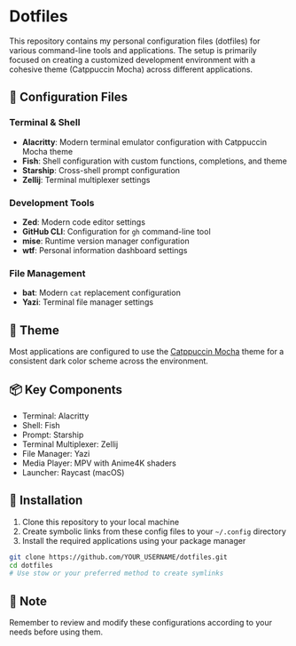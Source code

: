 # Dotfiles

This repository contains my personal configuration files (dotfiles) for various command-line tools and applications. The setup is primarily focused on creating a customized development environment with a cohesive theme (Catppuccin Mocha) across different applications.

## 🔧 Configuration Files

### Terminal & Shell

- **Alacritty**: Modern terminal emulator configuration with Catppuccin Mocha theme
- **Fish**: Shell configuration with custom functions, completions, and theme
- **Starship**: Cross-shell prompt configuration
- **Zellij**: Terminal multiplexer settings

### Development Tools

- **Zed**: Modern code editor settings
- **GitHub CLI**: Configuration for `gh` command-line tool
- **mise**: Runtime version manager configuration
- **wtf**: Personal information dashboard settings

### File Management

- **bat**: Modern `cat` replacement configuration
- **Yazi**: Terminal file manager settings

## 🎨 Theme

Most applications are configured to use the [Catppuccin Mocha](https://github.com/catppuccin/catppuccin) theme for a consistent dark color scheme across the environment.

## 📦 Key Components

- Terminal: Alacritty
- Shell: Fish
- Prompt: Starship
- Terminal Multiplexer: Zellij
- File Manager: Yazi
- Media Player: MPV with Anime4K shaders
- Launcher: Raycast (macOS)

## 🚀 Installation

1. Clone this repository to your local machine
2. Create symbolic links from these config files to your `~/.config` directory
3. Install the required applications using your package manager

```bash
git clone https://github.com/YOUR_USERNAME/dotfiles.git
cd dotfiles
# Use stow or your preferred method to create symlinks
```

## 📝 Note

Remember to review and modify these configurations according to your needs before using them.
